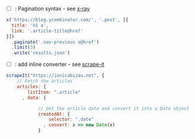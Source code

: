 


- [ ] : Pagination syntax - see [x-ray](https://github.com/matthewmueller/x-ray)

```js
x('https://blog.ycombinator.com/', '.post', [{
  title: 'h1 a',
  link: '.article-title@href'
}])
  .paginate('.nav-previous a@href')
  .limit(3)
  .write('results.json')
```

- [ ] : add inline converter - see [scrape-it](https://github.com/IonicaBizau/scrape-it)

```js
scrapeIt("https://ionicabizau.net", {
    // Fetch the articles
    articles: {
        listItem: ".article"
      , data: {

            // Get the article date and convert it into a Date object
            createdAt: {
                selector: ".date"
              , convert: x => new Date(x)
            }

```

